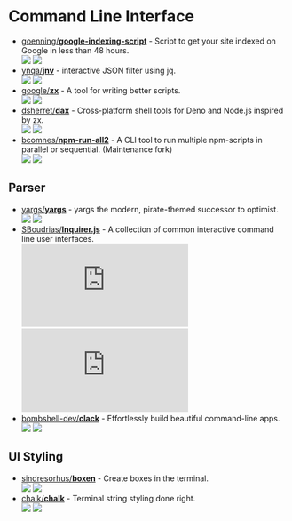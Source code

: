 # Command Line Interface

- [goenning/**google-indexing-script**](https://github.com/goenning/google-indexing-script) - Script to get your site indexed on Google in less than 48 hours.  
  ![](https://img.shields.io/github/stars/goenning/google-indexing-script?style=social&label=Star)
  ![](https://img.shields.io/github/last-commit/goenning/google-indexing-script?style=social&label=Update)
- [ynqa/**jnv**](https://github.com/ynqa/jnv) - interactive JSON filter using jq.  
  ![](https://img.shields.io/github/stars/ynqa/jnv?style=social&label=Star)
  ![](https://img.shields.io/github/last-commit/ynqa/jnv?style=social&label=Update)
- [google/**zx**](https://github.com/google/zx) - A tool for writing better scripts.  
  ![](https://img.shields.io/github/stars/google/zx?style=social&label=Star)
  ![](https://img.shields.io/github/last-commit/google/zx?style=social&label=Update)
- [dsherret/**dax**](https://github.com/dsherret/dax) - Cross-platform shell tools for Deno and Node.js inspired by zx.  
  ![](https://img.shields.io/github/stars/dsherret/dax?style=social&label=Star)
  ![](https://img.shields.io/github/last-commit/dsherret/dax?style=social&label=Update)
- [bcomnes/**npm-run-all2**](https://github.com/bcomnes/npm-run-all2) - A CLI tool to run multiple npm-scripts in parallel or sequential. (Maintenance fork)  
  ![](https://img.shields.io/github/stars/bcomnes/npm-run-all2?style=social&label=Star)
  ![](https://img.shields.io/github/last-commit/bcomnes/npm-run-all2?style=social&label=Update)


## Parser

- [yargs/**yargs**](https://github.com/yargs/yargs) - yargs the modern, pirate-themed successor to optimist.  
  ![](https://img.shields.io/github/stars/yargs/yargs?style=social&label=Star)
  ![](https://img.shields.io/github/last-commit/yargs/yargs?style=social&label=Update)
- [SBoudrias/**Inquirer.js**](https://github.com/SBoudrias/Inquirer.js) - A collection of common interactive command line user interfaces.  
  ![](https://img.shields.io/github/stars/SBoudrias/Inquirer.js?style=social&label=Star)
  ![](https://img.shields.io/github/last-commit/SBoudrias/Inquirer.js?style=social&label=Update)
- [bombshell-dev/**clack**](https://github.com/bombshell-dev/clack) - Effortlessly build beautiful command-line apps.  
  ![](https://img.shields.io/github/stars/bombshell-dev/clack?style=social&label=Star)
  ![](https://img.shields.io/github/last-commit/bombshell-dev/clack?style=social&label=Update)


## UI Styling

- [sindresorhus/**boxen**](https://github.com/sindresorhus/boxen) - Create boxes in the terminal.  
  ![](https://img.shields.io/github/stars/sindresorhus/boxen?style=social&label=Star)
  ![](https://img.shields.io/github/last-commit/sindresorhus/boxen?style=social&label=Update)
- [chalk/**chalk**](https://github.com/chalk/chalk) - Terminal string styling done right.  
  ![](https://img.shields.io/github/stars/chalk/chalk?style=social&label=Star)
  ![](https://img.shields.io/github/last-commit/chalk/chalk?style=social&label=Update)
